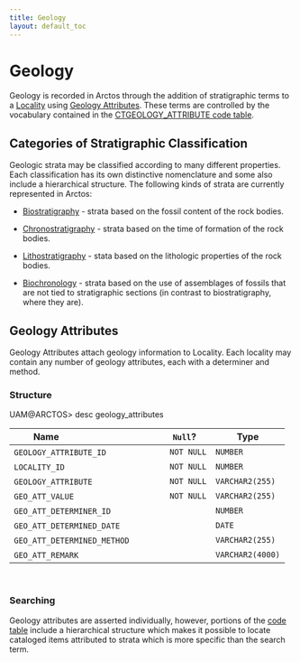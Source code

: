 ```yaml
---
title: Geology
layout: default_toc
---
```


# Geology

Geology is recorded in Arctos through the addition of stratigraphic terms to a [Locality](http://handbook.arctosdb.org/documentation/locality.html) using [Geology Attributes](#geology-attributes). These terms are controlled by the vocabulary contained in the [CTGEOLOGY_ATTRIBUTE code table](http://arctos.database.museum/info/ctDocumentation.cfm?table=CTGEOLOGY_ATTRIBUTE). 

## Categories of Stratigraphic Classification

Geologic strata may be classified according to many different properties. Each classification has its own distinctive nomenclature and some also include a hierarchical structure. The following kinds of strata are currently represented in Arctos:

 - <a href="https://en.wikipedia.org/wiki/Biostratigraphy">Biostratigraphy</a> - strata based on the fossil content of the rock bodies. 

 - <a href="https://en.wikipedia.org/wiki/Chronostratigraphy">Chronostratigraphy</a> - strata based on the time of formation of the rock bodies.

 - <a href="https://en.wikipedia.org/wiki/Lithostratigraphy">Lithostratigraphy</a> - stata based on the lithologic properties of the rock bodies.

 - <a href="https://en.wikipedia.org/wiki/Biochronology">Biochronology</a> - strata based on the use of assemblages of fossils that are not tied to stratigraphic sections (in contrast to biostratigraphy, where they are).

## Geology Attributes

Geology Attributes attach geology information to Locality. Each locality may contain any number of geology attributes, each with a determiner and method.

### Structure

UAM@ARCTOS&gt; desc geology_attributes

|Name                                  |`Null`?    |Type|
|--------------------------------------|-----------|----|
|`GEOLOGY_ATTRIBUTE_ID`                  |`NOT NULL`   |`NUMBER`|
|`LOCALITY_ID`                           |`NOT NULL`   |`NUMBER`|
|`GEOLOGY_ATTRIBUTE`                     |`NOT NULL`   |`VARCHAR2(255)`|
|`GEO_ATT_VALUE`                         |`NOT NULL`   |`VARCHAR2(255)`|
|`GEO_ATT_DETERMINER_ID`                 |           |`NUMBER`|
|`GEO_ATT_DETERMINED_DATE`               |           |`DATE`|
|`GEO_ATT_DETERMINED_METHOD`             |           |`VARCHAR2(255)`|
|`GEO_ATT_REMARK`                        |           |`VARCHAR2(4000)`|

 

### Searching

Geology attributes are asserted individually, however, portions of the [code table](http://arctos.database.museum/info/ctDocumentation.cfm?table=CTGEOLOGY_ATTRIBUTE) include a hierarchical structure which makes it possible to locate cataloged items attributed to strata which is more specific than the search term.
